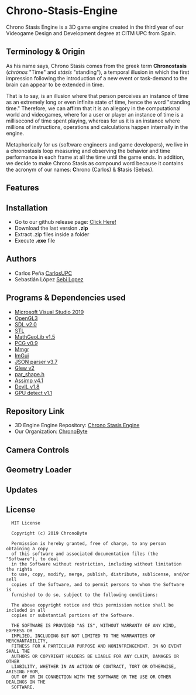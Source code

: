 # Chrono-Stasis-Engine

Chrono Stasis Engine is a 3D game engine created in the third year of our Videogame Design and Development degree at CITM UPC from Spain. 

## Terminology & Origin
As his name says, Chrono Stasis comes from the greek term **Chronostasis** (*chrónos* "Time" and *stásis* "standing"), a temporal illusion in which the first impression following the introduction of a new event or task-demand to the brain can appear to be extended in time. 

That is to say, is an illusion where that person perceives an instance of time as an extremely long or even infinite state of time, hence the word "standing time." Therefore, we can affirm that it is an allegory in the computational world and videogames, where for a user or player an instance of time is a millisecond of time spent playing, whereas for us it is an instance where millions of instructions, operations and calculations happen internally in the engine. 

Metaphorically for us (software engineers and game developers), we live in a chronostasis loop measuring and observing the behavior and time performance in each frame at all the time until the game ends. In addition, we decide to make Chrono Stasis as compound word because it contains the acronym of our names: **C**hrono (Carlos) & **S**tasis (Sebas).

## Features


## Installation
* Go to our github release page: [Click Here!](https://github.com/ChronoByte/Chrono-Stasis-Engine/releases)
* Download the last version **.zip**
* Extract .zip files inside a folder 
* Execute **.exe** file

## Authors
* Carlos Peña [CarlosUPC](https://github.com/CarlosUPC)
* Sebastián López [Sebi Lopez](https://github.com/Sebi-Lopez)

## Programs & Dependencies used
* [Microsoft Visual Studio 2019](https://visualstudio.microsoft.com/es/vs/)
* [OpenGL3](https://opengl.org/)
* [SDL v2.0](https://www.libsdl.org/license.php)
* [STL](https://docs.oracle.com/database/bdb181/html/installation/win_build_stl.html)
* [MathGeoLib v1.5](https://github.com/juj/MathGeoLib)
* [PCG v0.9](http://www.pcg-random.org/)
* [Mmgr](http://www.flipcode.com/archives/Presenting_A_Memory_Manager.shtml)
* [ImGui](https://github.com/ocornut/imgui)
* [JSON parser v3.7](https://github.com/nlohmann/json)
* [Glew v2](https://github.com/nigels-com/glew)
* [par_shape.h](https://prideout.net/shapes)
* [Assimp v4.1](http://www.assimp.org/) 
* [DevIL v1.8](http://openil.sourceforge.net/) 
* [GPU detect v1.1](https://github.com/MatthewKing/DeviceId)

## Repository Link

* 3D Engine Engine Repository: [Chrono Stasis Engine](https://github.com/ChronoByte/Chrono-Stasis-Engine)
* Our Organization: [ChronoByte](https://github.com/ChronoByte)

## Camera Controls


## Geometry Loader


## Updates


## License

      MIT License

      Copyright (c) 2019 ChronoByte

      Permission is hereby granted, free of charge, to any person obtaining a copy
      of this software and associated documentation files (the "Software"), to deal
      in the Software without restriction, including without limitation the rights
      to use, copy, modify, merge, publish, distribute, sublicense, and/or sell
      copies of the Software, and to permit persons to whom the Software is
      furnished to do so, subject to the following conditions:

      The above copyright notice and this permission notice shall be included in all
      copies or substantial portions of the Software.

      THE SOFTWARE IS PROVIDED "AS IS", WITHOUT WARRANTY OF ANY KIND, EXPRESS OR
      IMPLIED, INCLUDING BUT NOT LIMITED TO THE WARRANTIES OF MERCHANTABILITY,
      FITNESS FOR A PARTICULAR PURPOSE AND NONINFRINGEMENT. IN NO EVENT SHALL THE
      AUTHORS OR COPYRIGHT HOLDERS BE LIABLE FOR ANY CLAIM, DAMAGES OR OTHER
      LIABILITY, WHETHER IN AN ACTION OF CONTRACT, TORT OR OTHERWISE, ARISING FROM,
      OUT OF OR IN CONNECTION WITH THE SOFTWARE OR THE USE OR OTHER DEALINGS IN THE
      SOFTWARE.

